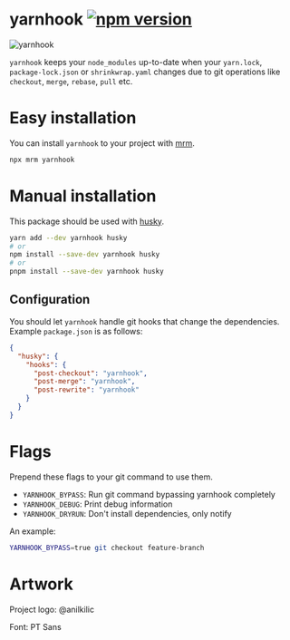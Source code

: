 # yarnhook [![npm version](https://badge.fury.io/js/yarnhook.svg)](https://badge.fury.io/js/yarnhook)

![yarnhook](/logo.svg)

`yarnhook` keeps your `node_modules` up-to-date when your `yarn.lock`, `package-lock.json` or
`shrinkwrap.yaml` changes due to git operations like `checkout`, `merge`, `rebase`, `pull` etc.

# Easy installation

You can install `yarnhook` to your project with [mrm](https://mrm.js.org/).

```sh
npx mrm yarnhook
```

# Manual installation

This package should be used with [husky](https://www.npmjs.com/package/husky).

```sh
yarn add --dev yarnhook husky
# or
npm install --save-dev yarnhook husky
# or
pnpm install --save-dev yarnhook husky
```

## Configuration

You should let `yarnhook` handle git hooks that change the dependencies. Example `package.json` is
as follows:

```json
{
  "husky": {
    "hooks": {
      "post-checkout": "yarnhook",
      "post-merge": "yarnhook",
      "post-rewrite": "yarnhook"
    }
  }
}
```

# Flags

Prepend these flags to your git command to use them.

* `YARNHOOK_BYPASS`: Run git command bypassing yarnhook completely
* `YARNHOOK_DEBUG`: Print debug information
* `YARNHOOK_DRYRUN`: Don't install dependencies, only notify

An example:

```sh
YARNHOOK_BYPASS=true git checkout feature-branch
```

# Artwork

Project logo: @anilkilic

Font: PT Sans
